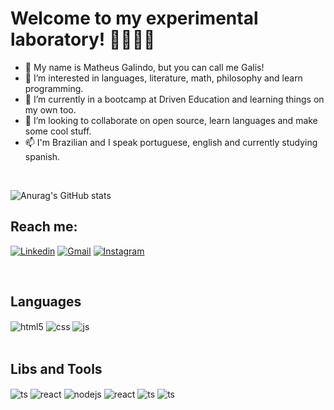 
# Welcome to my experimental laboratory! 👨🏽‍🔬🧪

- 👔 My name is Matheus Galindo, but you can call me Galis!
- 👀 I’m interested in languages, literature, math, philosophy and learn programming.
- 🌱 I’m currently in a bootcamp at Driven Education and learning things on my own too.
- 💞️ I’m looking to collaborate on open source, learn languages and make some cool stuff.
- 📫 I'm Brazilian and I speak portuguese, english and currently studying spanish.
</br>

![Anurag's GitHub stats](https://github-readme-stats.vercel.app/api?username=devgalindo&show_icons=true&theme=radical)


## Reach me:

[![Linkedin](https://img.shields.io/badge/LinkedIn-0077B5?style=for-the-badge&logo=linkedin&logoColor=white)](https://www.linkedin.com/in/matheus-galindo-aa911b243/)
[![Gmail](https://img.shields.io/badge/Gmail-EA4335?style=for-the-badge&logo=gmail&logoColor=white)](mailto:matheusgalindo1313@gmail.com)
[![Instagram](https://img.shields.io/badge/Instagram-E4405F?style=for-the-badge&logo=instagram&logoColor=white)](https://www.instagram.com/mathgallis/)

</br>

## Languages

<div style="display: inline_block">
  <img align="center" alt="html5" src="https://img.shields.io/badge/HTML5-E34F26?style=for-the-badge&logo=html5&logoColor=white" />
  <img align="center" alt="css" src="https://img.shields.io/badge/CSS3-1572B6?style=for-the-badge&logo=css3&logoColor=white" />
  <img align="center" alt="js" src="https://img.shields.io/badge/JavaScript-F7DF1E?style=for-the-badge&logo=javascript&logoColor=black" />
</div>

</br>

## Libs and Tools

<div style="display: inline_block">
  <img align="center" alt="ts" src="https://img.shields.io/badge/TypeScript-007ACC?style=for-the-badge&logo=typescript&logoColor=white" />
  <img align="center" alt="react" src="https://img.shields.io/badge/React-20232A?style=for-the-badge&logo=react&logoColor=61DAFB" />
  <img align="center" alt="nodejs" src="https://img.shields.io/badge/Node.js-43853D?style=for-the-badge&logo=node.js&logoColor=white" />
  <img align="center" alt="react" src="https://img.shields.io/badge/Express.js-404D59?style=for-the-badge" />
  <img align="center" alt="ts" src="https://img.shields.io/badge/PostgreSQL-316192?style=for-the-badge&logo=postgresql&logoColor=white" />
  <img align="center" alt="ts" src="https://img.shields.io/badge/MongoDB-4EA94B?style=for-the-badge&logo=mongodb&logoColor=white" />
</div>
